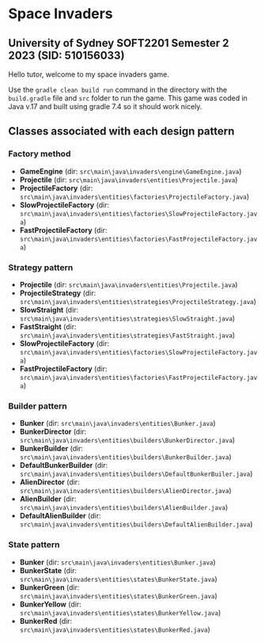 # Space Invaders
## University of Sydney SOFT2201 Semester 2 2023 (SID: 510156033)
Hello tutor, welcome to my space invaders game.

Use the `gradle clean build run` command in the directory with the `build.gradle` file and `src` folder to run the game. This game was coded in Java v.17 and built using gradle 7.4 so it should work nicely. 

## Classes associated with each design pattern
### Factory method
- **GameEngine** (dir: `src\main\java\invaders\engine\GameEngine.java`)
- **Projectile** (dir: `src\main\java\invaders\entities\Projectile.java`)
- **ProjectileFactory** (dir: `src\main\java\invaders\entities\factories\ProjectileFactory.java`)
- **SlowProjectileFactory** (dir: `src\main\java\invaders\entities\factories\SlowProjectileFactory.java`)
- **FastProjectileFactory** (dir: `src\main\java\invaders\entities\factories\FastProjectileFactory.java`)
  
### Strategy pattern
- **Projectile** (dir: `src\main\java\invaders\entities\Projectile.java`)
- **ProjectileStrategy** (dir: `src\main\java\invaders\entities\strategies\ProjectileStrategy.java`)
- **SlowStraight** (dir: `src\main\java\invaders\entities\strategies\SlowStraight.java`)
- **FastStraight** (dir: `src\main\java\invaders\entities\strategies\FastStraight.java`)
- **SlowProjectileFactory** (dir: `src\main\java\invaders\entities\factories\SlowProjectileFactory.java`)
- **FastProjectileFactory** (dir: `src\main\java\invaders\entities\factories\FastProjectileFactory.java`)
  
### Builder pattern
- **Bunker** (dir: `src\main\java\invaders\entities\Bunker.java`)
- **BunkerDirector** (dir: `src\main\java\invaders\entities\builders\BunkerDirector.java`)
- **BunkerBuilder** (dir: `src\main\java\invaders\entities\builders\BunkerBuilder.java`)
- **DefaultBunkerBuilder** (dir: `src\main\java\invaders\entities\builders\DefaultBunkerBuiler.java`)
- **AlienDirector** (dir: `src\main\java\invaders\entities\builders\AlienDirector.java`)
- **AlienBuilder** (dir: `src\main\java\invaders\entities\builders\AlienBuilder.java`)
- **DefaultAlienBuilder** (dir: `src\main\java\invaders\entities\builders\DefaultAlienBuilder.java`)

### State pattern
- **Bunker** (dir: `src\main\java\invaders\entities\Bunker.java`)
- **BunkerState** (dir: `src\main\java\invaders\entities\states\BunkerState.java`)
- **BunkerGreen** (dir: `src\main\java\invaders\entities\states\BunkerGreen.java`)
- **BunkerYellow** (dir: `src\main\java\invaders\entities\states\BunkerYellow.java`)
- **BunkerRed** (dir: `src\main\java\invaders\entities\states\BunkerRed.java`)
